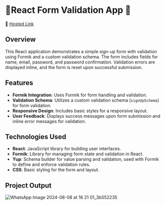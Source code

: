 # 🎯React Form Validation App 🔐
📍 [Hosted Link](https://sprightly-pie-d337a3.netlify.app/)
## Overview

This React application demonstrates a simple sign-up form with validation using Formik and a custom validation schema. The form includes fields for name, email, password, and password confirmation. Validation errors are displayed inline, and the form is reset upon successful submission.

## Features

- **Formik Integration**: Uses Formik for form handling and validation.
- **Validation Schema**: Utilizes a custom validation schema (`signUpSchema`) for form validation.
- **Responsive Design**: Includes basic styles for a responsive layout.
- **User Feedback**: Displays success messages upon form submission and inline error messages for validation.

## Technologies Used

- **React**: JavaScript library for building user interfaces.
- **Formik**: Library for managing form state and validation in React.
- **Yup**: Schema builder for value parsing and validation, used with Formik to define and enforce validation rules.
- **CSS**: Basic styling for the form and layout.

## Project Output
![WhatsApp Image 2024-08-08 at 16 21 01_3b552235](https://github.com/user-attachments/assets/fa052303-315c-42e4-8e49-6b004d8c3776)

